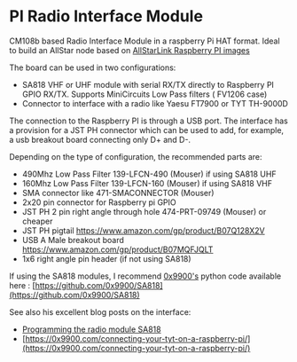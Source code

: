 # PI Radio Interface Module

CM108b based Radio Interface Module in a raspberry Pi HAT format. Ideal to build an AllStar node based on [AllStarLink Raspberry PI images](http://dvswitch.org/files/ASL_Images/Raspberry_Pi/Stretch/)


The board can be used in two configurations:

- SA818 VHF or UHF module with serial RX/TX directly to Raspberry PI GPIO RX/TX. Supports MiniCircuits Low Pass filters ( FV1206 case)
- Connector to interface with a radio like Yaesu FT7900 or TYT TH-9000D

The connection to the Raspberry PI is through a USB port. The interface has a provision for a JST PH connector which can be used to add, for example, a usb breakout board connecting only D+ and D-.

Depending on the type of configuration, the recommended parts are:

- 490Mhz Low Pass Filter 139-LFCN-490 (Mouser) if using SA818 UHF
- 160Mhz Low Pass Filter 139-LFCN-160 (Mouser) if using SA818 VHF
- SMA connector like 471-SMACONNECTOR (Mouser)
- 2x20 pin connector for Raspberry pi GPIO
- JST PH 2 pin right angle through hole 474-PRT-09749 (Mouser) or cheaper
- JST PH pigtail https://www.amazon.com/gp/product/B07Q128X2V
- USB A Male breakout board https://www.amazon.com/gp/product/B07MQFJQLT
- 1x6 right angle pin header (if not using SA818)

If using the SA818 modules, I recommend [0x9900's](https://0x9900.com) python code available here : [https://github.com/0x9900/SA818](https://github.com/0x9900/SA818)

See also his excellent blog posts on the interface:

- [Programming the radio module SA818](https://0x9900.com/programming-the-radio-module-sa818/)
- [https://0x9900.com/connecting-your-tyt-on-a-raspberry-pi/](https://0x9900.com/connecting-your-tyt-on-a-raspberry-pi/)